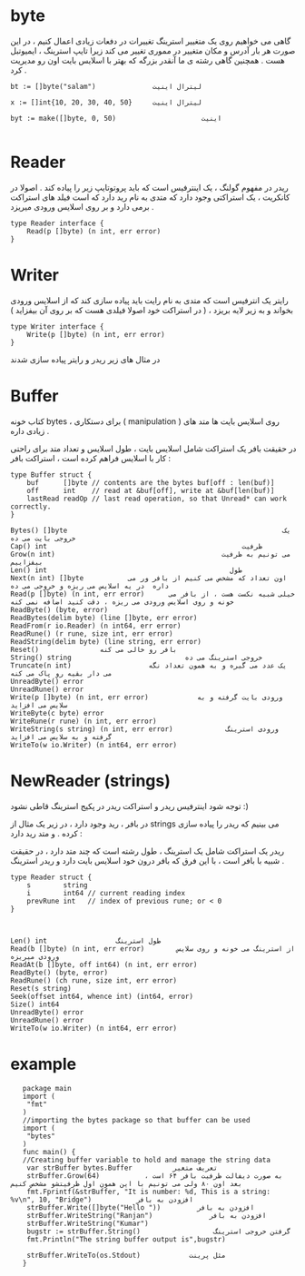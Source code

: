 # byte

گاهی می خواهیم روی یک متغییر استرینگ تغییرات در دفعات زیادی اعمال کنیم ، در این صورت هر بار آدرس و مکان متغییر در مموری تغییر می کند زیرا تایپ استرینگ  ، ایمیوتبل هست . همچنین گاهی رشته ی ما آنقدر بزرگه که بهتر با اسلایس بایت اون رو مدیریت کرد .  
```
bt := []byte("salam")              لیترال اینیت

x := []int{10, 20, 30, 40, 50}     لیترال اینیت

byt := make([]byte, 0, 50)                     اینیت


```

# Reader

ریدر در مفهوم گولنگ ، یک اینترفیس است که باید پروتوتایپ زیر را پیاده کند . اصولا در کانکریت ، یک استراکتی وجود دارد که متدی به نام رید دارد که است فیلد های استراکت برمی دارد و بر روی اسلایس ورودی میریزد .

```
type Reader interface {
	Read(p []byte) (n int, err error)
}
```

# Writer

رایتر یک انترفیس است که متدی به نام رایت باید پیاده سازی کند که از اسلایس ورودی بخواند و به زیر لایه بریزد ، ( در استراکت خود اصولا فیلدی هست که بر روی آن بیفزاید ) 

```
type Writer interface {
	Write(p []byte) (n int, err error)
}
```

در مثال های زیر ریدر و رایتر پیاده سازی شدند

# Buffer

 کتاب خونه bytes ، برای دستکاری ( manipulation ) روی اسلایس بایت ها متد های زیادی داره . 

 در حقیقت بافر یک استراکت شامل اسلایس بایت ، طول اسلایس و تعداد متد برای راحتی کار با اسلایس فراهم کرده است ، استراکت بافر :


```
type Buffer struct {
    buf      []byte // contents are the bytes buf[off : len(buf)]
    off      int    // read at &buf[off], write at &buf[len(buf)]
    lastRead readOp // last read operation, so that Unread* can work correctly.
}

Bytes() []byte                                                     یک خروجی بایت می ده
Cap() int                                                ظرفیت
Grow(n int)                                         می تونیم به ظرفیت بیفزاییم
Len() int                                             طول 
Next(n int) []byte           اون تعداد که مشخص می کنیم از بافر ور می داره  در یه اسلایس می ریزه و خروجی می ده  
Read(p []byte) (n int, err error)      خیلی شبیه نکست هست ، از بافر می خونه و روی اسلایس ورودی می ریزه ، دقت کنید اضافه نمی کنه                 
ReadByte() (byte, error)
ReadBytes(delim byte) (line []byte, err error)
ReadFrom(r io.Reader) (n int64, err error)
ReadRune() (r rune, size int, err error)
ReadString(delim byte) (line string, err error)
Reset()               بافر رو خالی می کنه
String() string                            خروجی استرینگ می ده
Truncate(n int)                   یک عدد می گیره و به همون تعداد نگه می دار بقیه رو پاک می کنه
UnreadByte() error
UnreadRune() error
Write(p []byte) (n int, err error)            ورودی بایت گرفته و به سلایس می افزاید
WriteByte(c byte) error
WriteRune(r rune) (n int, err error)
WriteString(s string) (n int, err error)             ورودی استرینگ گرفته و به سلایس می افزاید
WriteTo(w io.Writer) (n int64, err error)                     
```





# NewReader (strings)

توجه شود اینترفیس ریدر و استراکت ریدر در پکیج استرینگ قاطی نشود :)



در بافر ، رید وجود دارد ، در زیر یک مثال از strings می بینیم که ریدر را پیاده سازی کرده . و متد رید دارد : 



ریدر یک استراکت شامل یک استرینگ ، طول رشته است که چند متد دارد ، در حقیقت شبیه با بافر است ، با این فرق که بافر درون خود اسلایس بایت دارد و ریدر استرینگ .

```
type Reader struct {
	s        string
	i        int64 // current reading index
	prevRune int   // index of previous rune; or < 0
}



Len() int                 طول استرینگ
Read(b []byte) (n int, err error)        از استرینگ می خونه و روی سلایس ورودی میریزه        
ReadAt(b []byte, off int64) (n int, err error)
ReadByte() (byte, error)
ReadRune() (ch rune, size int, err error)
Reset(s string)
Seek(offset int64, whence int) (int64, error)
Size() int64
UnreadByte() error
UnreadRune() error
WriteTo(w io.Writer) (n int64, err error)

```


# example 

 
```
   package main
   import (
   	"fmt"
   )
   //importing the bytes package so that buffer can be used
   import (
   	"bytes"
   )
   func main() {
   //Creating buffer variable to hold and manage the string data
   	var strBuffer bytes.Buffer          تعریف متغیر
    strBuffer.Grow(64)           به صورت دیفالت ظرفیت بافر ۶۴ است ، بعد اون ۸۰ ولی می تونیم با این همون اول ظرفیتشو مشخص کنیم
    fmt.Fprintf(&strBuffer, "It is number: %d, This is a string: %v\n", 10, "Bridge")           افزودن به بافر
    strBuffer.Write([]byte("Hello "))         افزودن به بافر
   	strBuffer.WriteString("Ranjan")              افزودن به بافر
   	strBuffer.WriteString("Kumar")
    bugstr := strBuffer.String()                  گرفتن خروجی استرینگ
   	fmt.Println("The string buffer output is",bugstr)

    strBuffer.WriteTo(os.Stdout)            مثل پرینت
   }
```
